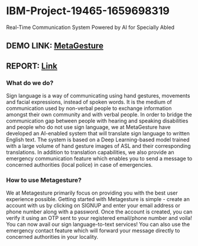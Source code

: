 # IBM-Project-19465-1659698319
Real-Time Communication System Powered by AI for Specially Abled

## DEMO LINK: <a href="https://www.youtube.com/watch?v=DmV4NojZqRY">MetaGesture</a>

## REPORT: <a href="https://github.com/IBM-EPBL/IBM-Project-19465-1659698319/blob/main/Final%20Deliverables/IBM%20Report.pdf">Link</a>

### What do we do?

Sign language is a way of communicating using hand gestures, movements and facial expressions, instead of spoken words. It is the medium of communication used by non-verbal people to exchange information amongst their own community and with verbal people. In order to bridge the communication gap between people with hearing and speaking disabilities and people who do not use sign language, we at MetaGesture have developed an AI-enabled system that will translate sign language to written English text. The system is based on a Deep Learning-based model trained with a large volume of hand gesture images of ASL and their corresponding translations. In addition to translation capabilities, we also provide an emergency communication feature which enables you to send a message to concerned authorities (local police) in case of emergencies. 

### How to use Metagesture?

We at Metagesture primarily focus on providing you with the best user experience possible. Getting started with Metagesture is simple - create an account with us by clicking on SIGNUP and enter your email address or phone number along with a password. Once the account is created, you can verify it using an OTP sent to your registered email/phone number and voila! You can now avail our sign language-to-text services! You can also use the emergency contact feature  which will forward your message directly to concerned authorities in your locality.